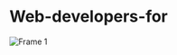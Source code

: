 # Web-developers-for
![Frame 1](https://user-images.githubusercontent.com/86986628/202378157-78ffbc5c-ca51-43af-a232-58324bb14161.jpg)

